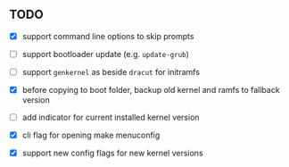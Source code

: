 ## TODO

- [x] support command line options to skip prompts
- [ ] support bootloader update (e.g. `update-grub`)
- [ ] support `genkernel` as beside `dracut` for initramfs
- [x] before copying to boot folder, backup old kernel and ramfs to fallback version
- [ ] add indicator for current installed kernel version
- [x] cli flag for opening make menuconfig
- [x] support new config flags for new kernel versions

